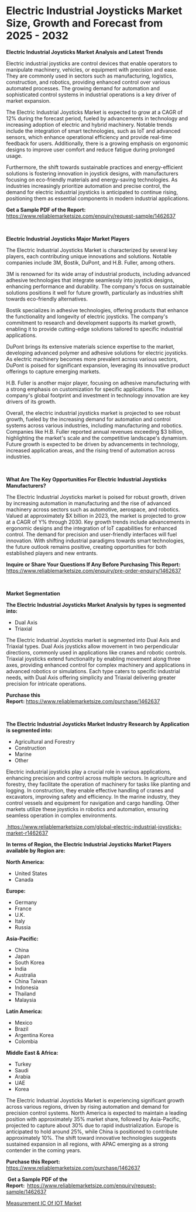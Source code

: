 <p><h1>Electric Industrial Joysticks Market Size, Growth and Forecast from 2025 - 2032</h1></p><p><strong>Electric Industrial Joysticks Market Analysis and Latest Trends</strong></p>
<p><p>Electric industrial joysticks are control devices that enable operators to manipulate machinery, vehicles, or equipment with precision and ease. They are commonly used in sectors such as manufacturing, logistics, construction, and robotics, providing enhanced control over various automated processes. The growing demand for automation and sophisticated control systems in industrial operations is a key driver of market expansion.</p><p>The Electric Industrial Joysticks Market is expected to grow at a CAGR of 12% during the forecast period, fueled by advancements in technology and increasing adoption of electric and hybrid machinery. Notable trends include the integration of smart technologies, such as IoT and advanced sensors, which enhance operational efficiency and provide real-time feedback for users. Additionally, there is a growing emphasis on ergonomic designs to improve user comfort and reduce fatigue during prolonged usage.</p><p>Furthermore, the shift towards sustainable practices and energy-efficient solutions is fostering innovation in joystick designs, with manufacturers focusing on eco-friendly materials and energy-saving technologies. As industries increasingly prioritize automation and precise control, the demand for electric industrial joysticks is anticipated to continue rising, positioning them as essential components in modern industrial applications.</p></p>
<p><strong>Get a Sample PDF of the Report:&nbsp;</strong> <a href="https://www.reliablemarketsize.com/enquiry/request-sample/1462637?utm_campaign=2278&utm_medium=2&utm_source=Github&utm_content=ia&utm_term=13022025&utm_id=electric-industrial-joysticks">https://www.reliablemarketsize.com/enquiry/request-sample/1462637</a></p>
<p>&nbsp;</p>
<p><strong>Electric Industrial Joysticks Major Market Players</strong></p>
<p><p>The Electric Industrial Joysticks Market is characterized by several key players, each contributing unique innovations and solutions. Notable companies include 3M, Bostik, DuPont, and H.B. Fuller, among others. </p><p>3M is renowned for its wide array of industrial products, including advanced adhesive technologies that integrate seamlessly into joystick designs, enhancing performance and durability. The company's focus on sustainable solutions positions it well for future growth, particularly as industries shift towards eco-friendly alternatives.</p><p>Bostik specializes in adhesive technologies, offering products that enhance the functionality and longevity of electric joysticks. The company's commitment to research and development supports its market growth, enabling it to provide cutting-edge solutions tailored to specific industrial applications.</p><p>DuPont brings its extensive materials science expertise to the market, developing advanced polymer and adhesive solutions for electric joysticks. As electric machinery becomes more prevalent across various sectors, DuPont is poised for significant expansion, leveraging its innovative product offerings to capture emerging markets.</p><p>H.B. Fuller is another major player, focusing on adhesive manufacturing with a strong emphasis on customization for specific applications. The company's global footprint and investment in technology innovation are key drivers of its growth.</p><p>Overall, the electric industrial joysticks market is projected to see robust growth, fueled by the increasing demand for automation and control systems across various industries, including manufacturing and robotics. Companies like H.B. Fuller reported annual revenues exceeding $3 billion, highlighting the market's scale and the competitive landscape's dynamism. Future growth is expected to be driven by advancements in technology, increased application areas, and the rising trend of automation across industries.</p></p>
<p>&nbsp;</p>
<p><strong>What Are The Key Opportunities For Electric Industrial Joysticks Manufacturers?</strong></p>
<p><p>The Electric Industrial Joysticks market is poised for robust growth, driven by increasing automation in manufacturing and the rise of advanced machinery across sectors such as automotive, aerospace, and robotics. Valued at approximately $X billion in 2023, the market is projected to grow at a CAGR of Y% through 2030. Key growth trends include advancements in ergonomic designs and the integration of IoT capabilities for enhanced control. The demand for precision and user-friendly interfaces will fuel innovation. With shifting industrial paradigms towards smart technologies, the future outlook remains positive, creating opportunities for both established players and new entrants.</p></p>
<p><strong>Inquire or Share Your Questions If Any Before Purchasing This Report:</strong> <a href="https://www.reliablemarketsize.com/enquiry/pre-order-enquiry/1462637?utm_campaign=2278&utm_medium=2&utm_source=Github&utm_content=ia&utm_term=13022025&utm_id=electric-industrial-joysticks">https://www.reliablemarketsize.com/enquiry/pre-order-enquiry/1462637</a></p>
<p>&nbsp;</p>
<p><strong>Market Segmentation</strong></p>
<p><strong>The Electric Industrial Joysticks Market Analysis by types is segmented into:</strong></p>
<p><ul><li>Dual Axis</li><li>Triaxial</li></ul></p>
<p><p>The Electric Industrial Joysticks market is segmented into Dual Axis and Triaxial types. Dual Axis joysticks allow movement in two perpendicular directions, commonly used in applications like cranes and robotic controls. Triaxial joysticks extend functionality by enabling movement along three axes, providing enhanced control for complex machinery and applications in advanced robotics or simulations. Each type caters to specific industrial needs, with Dual Axis offering simplicity and Triaxial delivering greater precision for intricate operations.</p></p>
<p><strong>Purchase this Report:&nbsp;</strong><a href="https://www.reliablemarketsize.com/purchase/1462637?utm_campaign=2278&utm_medium=2&utm_source=Github&utm_content=ia&utm_term=13022025&utm_id=electric-industrial-joysticks">https://www.reliablemarketsize.com/purchase/1462637</a></p>
<p>&nbsp;</p>
<p><strong>The Electric Industrial Joysticks Market Industry Research by Application is segmented into:</strong></p>
<p><ul><li>Agricultural and Forestry</li><li>Construction</li><li>Marine</li><li>Other</li></ul></p>
<p><p>Electric industrial joysticks play a crucial role in various applications, enhancing precision and control across multiple sectors. In agriculture and forestry, they facilitate the operation of machinery for tasks like planting and logging. In construction, they enable effective handling of cranes and excavators, improving safety and efficiency. In the marine industry, they control vessels and equipment for navigation and cargo handling. Other markets utilize these joysticks in robotics and automation, ensuring seamless operation in complex environments.</p></p>
<p><a href="https://www.reliablemarketsize.com/global-electric-industrial-joysticks-market-r1462637?utm_campaign=2278&utm_medium=2&utm_source=Github&utm_content=ia&utm_term=13022025&utm_id=electric-industrial-joysticks">&nbsp;https://www.reliablemarketsize.com/global-electric-industrial-joysticks-market-r1462637</a></p>
<p><strong>In terms of Region, the Electric Industrial Joysticks Market Players available by Region are:</strong></p>
<p>
    <p> <strong> North America: </strong>
        <ul>
            <li>United States</li>
            <li>Canada</li>
        </ul>
        </p> 
    <p> <strong> Europe: </strong>
        <ul>
            <li>Germany</li>
            <li>France</li>
            <li>U.K.</li>
            <li>Italy</li>
            <li>Russia</li>
        </ul>
        </p> 
    <p> <strong> Asia-Pacific: </strong>
        <ul>
            <li>China</li>
            <li>Japan</li>
            <li>South Korea</li>
            <li>India</li>
            <li>Australia</li>
            <li>China Taiwan</li>
            <li>Indonesia</li>
            <li>Thailand</li>
            <li>Malaysia</li>
        </ul>
        </p> 
    <p> <strong> Latin America: </strong>
        <ul>
            <li>Mexico</li>
            <li>Brazil</li>
            <li>Argentina Korea</li>
            <li>Colombia</li>
        </ul>
        </p> 
    <p> <strong> Middle East & Africa: </strong>
        <ul>
            <li>Turkey</li>
            <li>Saudi</li>
            <li>Arabia</li>
            <li>UAE</li>
            <li>Korea</li>
        </ul>
    </p>
    </p>
<p><p>The Electric Industrial Joysticks Market is experiencing significant growth across various regions, driven by rising automation and demand for precision control systems. North America is expected to maintain a leading position with approximately 35% market share, followed by Asia-Pacific, projected to capture about 30% due to rapid industrialization. Europe is anticipated to hold around 25%, while China is positioned to contribute approximately 10%. The shift toward innovative technologies suggests sustained expansion in all regions, with APAC emerging as a strong contender in the coming years.</p></p>
<p><strong>Purchase this Report: </strong><a href="https://www.reliablemarketsize.com/purchase/1462637?utm_campaign=2278&utm_medium=2&utm_source=Github&utm_content=ia&utm_term=13022025&utm_id=electric-industrial-joysticks">https://www.reliablemarketsize.com/purchase/1462637</a></p>
<p>&nbsp;<strong>Get a Sample PDF of the Report:&nbsp;&nbsp;</strong><a href="https://www.reliablemarketsize.com/enquiry/request-sample/1462637?utm_campaign=2278&utm_medium=2&utm_source=Github&utm_content=ia&utm_term=13022025&utm_id=electric-industrial-joysticks">https://www.reliablemarketsize.com/enquiry/request-sample/1462637</a></p>
<p><strong></strong></p>
<p><p><a href="https://github.com/sholympia197070/Market-Research-Report-List-1/blob/main/measurement-ic-of-iot-market.md?utm_campaign=2278&utm_medium=2&utm_source=Github&utm_content=ia&utm_term=13022025&utm_id=electric-industrial-joysticks">Measurement IC Of IOT Market</a></p></p>